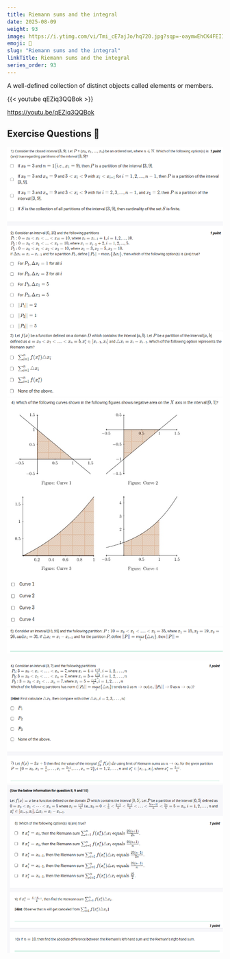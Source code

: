 ```yaml
---
title: Riemann sums and the integral         
date: 2025-08-09
weight: 93
image: https://i.ytimg.com/vi/Tmi_cE7ajJo/hq720.jpg?sqp=-oaymwEhCK4FEIIDSFryq4qpAxMIARUAAAAAGAElAADIQj0AgKJD&rs=AOn4CLCO29Yzr_ZMJMCZcuCdnr8r6Qvacg
emoji: 🧮
slug: "Riemann sums and the integral"
linkTitle: Riemann sums and the integral   
series_order: 93
---
```


A well-defined collection of distinct objects called elements or members.

{{< youtube qEZiq3QQBok >}}

https://youtu.be/qEZiq3QQBok

## Exercise Questions 🧠

![alt text](image.png)
![alt text](image-1.png)
![alt text](image-2.png)
![alt text](image-3.png)

![alt text](image-4.png)
![alt text](image-5.png)